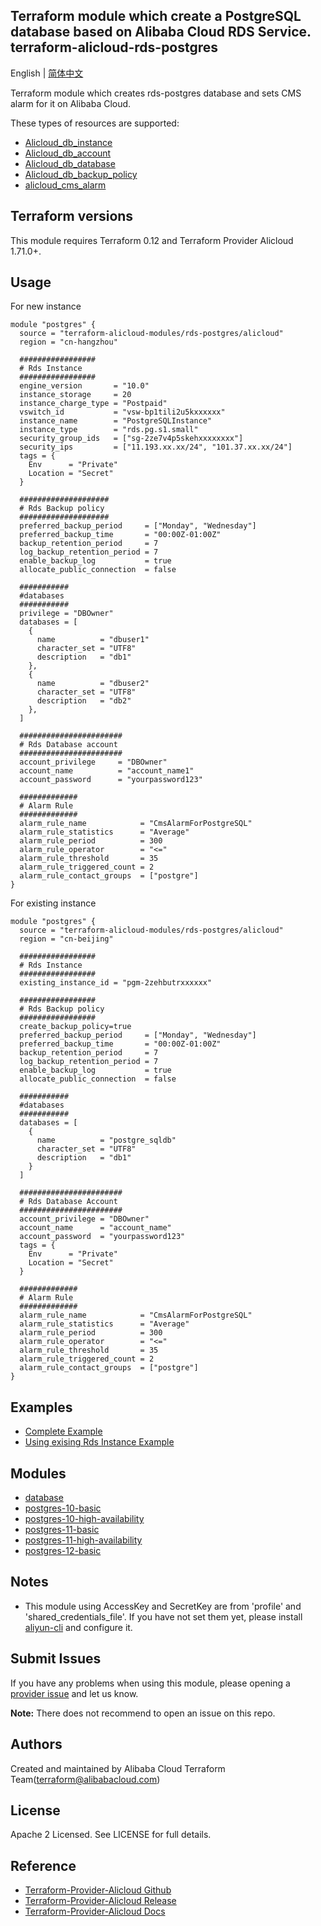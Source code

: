 Terraform module which create a PostgreSQL database based on Alibaba Cloud RDS Service.  
 terraform-alicloud-rds-postgres
 ------------
 
English | [简体中文](https://github.com/terraform-alicloud-modules/terraform-alicloud-rds-postgres/blob/master/README-CN.md)

Terraform module which creates rds-postgres database and sets CMS alarm for it on Alibaba Cloud. 

These types of resources are supported:

* [Alicloud_db_instance](https://www.terraform.io/docs/providers/alicloud/r/db_instance.html)
* [Alicloud_db_account](https://www.terraform.io/docs/providers/alicloud/r/db_account.html)
* [Alicloud_db_database](https://www.terraform.io/docs/providers/alicloud/r/db_database.html)
* [Alicloud_db_backup_policy](https://www.terraform.io/docs/providers/alicloud/r/db_backup_policy.html)
* [alicloud_cms_alarm](https://www.terraform.io/docs/providers/alicloud/r/alarm_rule.html)


## Terraform versions

This module requires Terraform 0.12 and Terraform Provider Alicloud 1.71.0+.

## Usage

For new instance

```hcl
module "postgres" {
  source = "terraform-alicloud-modules/rds-postgres/alicloud"
  region = "cn-hangzhou"

  #################
  # Rds Instance
  #################
  engine_version       = "10.0"
  instance_storage     = 20
  instance_charge_type = "Postpaid"
  vswitch_id           = "vsw-bp1tili2u5kxxxxxx"
  instance_name        = "PostgreSQLInstance"
  instance_type        = "rds.pg.s1.small"
  security_group_ids   = ["sg-2ze7v4p5skehxxxxxxxx"]
  security_ips         = ["11.193.xx.xx/24", "101.37.xx.xx/24"]
  tags = {
    Env      = "Private"
    Location = "Secret"
  }

  ####################
  # Rds Backup policy
  ####################
  preferred_backup_period     = ["Monday", "Wednesday"]
  preferred_backup_time       = "00:00Z-01:00Z"
  backup_retention_period     = 7
  log_backup_retention_period = 7
  enable_backup_log           = true
  allocate_public_connection  = false

  ###########
  #databases
  ###########
  privilege = "DBOwner"
  databases = [
    {
      name          = "dbuser1"
      character_set = "UTF8"
      description   = "db1"
    },
    {
      name          = "dbuser2"
      character_set = "UTF8"
      description   = "db2"
    },
  ]

  #######################
  # Rds Database account
  #######################
  account_privilege     = "DBOwner"
  account_name          = "account_name1"
  account_password      = "yourpassword123"

  #############
  # Alarm Rule
  #############
  alarm_rule_name            = "CmsAlarmForPostgreSQL"
  alarm_rule_statistics      = "Average"
  alarm_rule_period          = 300
  alarm_rule_operator        = "<="
  alarm_rule_threshold       = 35
  alarm_rule_triggered_count = 2
  alarm_rule_contact_groups  = ["postgre"]
}
```

For existing instance
```hcl
module "postgres" {
  source = "terraform-alicloud-modules/rds-postgres/alicloud"
  region = "cn-beijing"

  #################
  # Rds Instance
  #################
  existing_instance_id = "pgm-2zehbutrxxxxxx"

  #################
  # Rds Backup policy
  #################
  create_backup_policy=true
  preferred_backup_period     = ["Monday", "Wednesday"]
  preferred_backup_time       = "00:00Z-01:00Z"
  backup_retention_period     = 7
  log_backup_retention_period = 7
  enable_backup_log           = true
  allocate_public_connection  = false

  ###########
  #databases
  ###########
  databases = [
    {
      name          = "postgre_sqldb"
      character_set = "UTF8"
      description   = "db1"
    }
  ]

  #######################
  # Rds Database Account
  #######################
  account_privilege = "DBOwner"
  account_name      = "account_name"
  account_password  = "yourpassword123"
  tags = {
    Env      = "Private"
    Location = "Secret"
  }

  #############
  # Alarm Rule
  #############
  alarm_rule_name            = "CmsAlarmForPostgreSQL"
  alarm_rule_statistics      = "Average"
  alarm_rule_period          = 300
  alarm_rule_operator        = "<="
  alarm_rule_threshold       = 35
  alarm_rule_triggered_count = 2
  alarm_rule_contact_groups  = ["postgre"]
}
```


## Examples

* [Complete Example](https://github.com/terraform-alicloud-modules/terraform-alicloud-rds-postgres/tree/master/examples/complete)
* [Using exising Rds Instance Example](https://github.com/terraform-alicloud-modules/terraform-alicloud-rds-postgres/tree/master/examples/using-existing-rds-instance)

## Modules

* [database](https://github.com/terraform-alicloud-modules/terraform-alicloud-rds-postgres/tree/master/modules/database)
* [postgres-10-basic](https://github.com/terraform-alicloud-modules/terraform-alicloud-rds-postgres/tree/master/modules/postgres-10-basic)
* [postgres-10-high-availability](https://github.com/terraform-alicloud-modules/terraform-alicloud-rds-postgres/tree/master/modules/postgres-10-high-availability)
* [postgres-11-basic](https://github.com/terraform-alicloud-modules/terraform-alicloud-rds-postgres/tree/master/modules/postgres-11-basic)
* [postgres-11-high-availability](https://github.com/terraform-alicloud-modules/terraform-alicloud-rds-postgres/tree/master/modules/postgres-11-high-availability)
* [postgres-12-basic](https://github.com/terraform-alicloud-modules/terraform-alicloud-rds-postgres/tree/master/modules/postgres-12-basic)

## Notes

* This module using AccessKey and SecretKey are from 'profile' and 'shared_credentials_file'.
If you have not set them yet, please install [aliyun-cli](https://github.com/aliyun/aliyun-cli#installation) and configure it.


Submit Issues
-------------
If you have any problems when using this module, please opening a [provider issue](https://github.com/terraform-providers/terraform-provider-alicloud/issues/new) and let us know.

**Note:** There does not recommend to open an issue on this repo.

Authors
-------
Created and maintained by Alibaba Cloud Terraform Team(terraform@alibabacloud.com)

License
----
Apache 2 Licensed. See LICENSE for full details.

Reference
---------
* [Terraform-Provider-Alicloud Github](https://github.com/terraform-providers/terraform-provider-alicloud)
* [Terraform-Provider-Alicloud Release](https://releases.hashicorp.com/terraform-provider-alicloud/)
* [Terraform-Provider-Alicloud Docs](https://www.terraform.io/docs/providers/alicloud/index.html)


